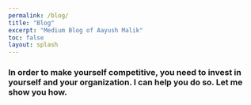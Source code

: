 ```yaml
---
permalink: /blog/
title: "Blog"
excerpt: "Medium Blog of Aayush Malik"
toc: false
layout: splash
---
```


### In order to make yourself competitive, you need to invest in yourself and your organization. I can help you do so. Let me show you how.
